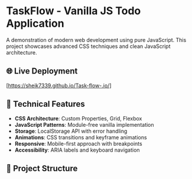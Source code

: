 # TaskFlow - Vanilla JS Todo Application

A demonstration of modern web development using pure JavaScript. This project showcases advanced CSS techniques and clean JavaScript architecture.

## 🌐 Live Deployment
[https://sheik7339.github.io/Task-flow-.io/]

## 🔧 Technical Features
- **CSS Architecture**: Custom Properties, Grid, Flexbox
- **JavaScript Patterns**: Module-free vanilla implementation
- **Storage**: LocalStorage API with error handling
- **Animations**: CSS transitions and keyframe animations
- **Responsive**: Mobile-first approach with breakpoints
- **Accessibility**: ARIA labels and keyboard navigation

## 🎯 Project Structure
